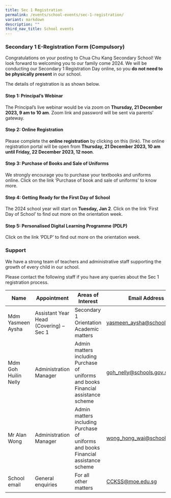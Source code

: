 ```yaml
---
title: Sec 1 Registration
permalink: /events/school-events/sec-1-registration/
variant: markdown
description: ""
third_nav_title: School events
---
```

### Secondary 1 E-Registration Form (Compulsory)

Congratulations on your posting to Chua Chu Kang Secondary School! 
We look forward to welcoming you to our family come 2024. We will be conducting our Secondary 1 Registration Day online, so you **do not need to be physically present** in our school. 

The details of registration is as shown below.

#### Step 1: Principal’s Webinar
The Principal’s live webinar would be via zoom on **Thursday, 21 December 2023, 9 am to 10 am**. Zoom link and password will be sent via parents’ gateway.

#### Step 2: Online Registration  
Please complete the **online registration** by clicking on this (link). The online registration portal will be open from **Thursday, 21 December 2023, 10 am until Friday, 22 December 2023, 12 noon**. 

#### Step 3: Purchase of Books and Sale of Uniforms
We strongly encourage you to purchase your textbooks and uniforms online. Click on the link ‘Purchase of book and sale of uniforms’ to know more.

#### Step 4: Getting Ready for the First Day of School 
The 2024 school year will start on **Tuesday, Jan 2**. Click on the link ‘First Day of School’ to find out more on the orientation week. 

#### Step 5: Personalised Digital Learning Programme (PDLP) 
Click on the link ‘PDLP’ to find out more on the orientation week. 


### Support 
We have a strong team of teachers and administrative staff supporting the growth of every child in our school.

Please contact the following staff if you have any queries about the Sec 1 registration process.

| Name	| Appointment	| Areas of Interest	| Email Address	|
| -------- | --------	| --------	| --------	|
| Mdm Yasmeen Aysha	| Assistant Year Head (Covering) – Sec 1	| Secondary 1 Orientation Academic matters	| [yasmeen_aysha@schools.gov.sg](mailto:yasmeen_aysha@schools.gov.sg)	|
| Mdm Goh Huilin Nelly	| Administration Manager | Admin matters including Purchase of uniforms and books Financial assistance scheme	| [goh_nelly@schools.gov.sg](mailto:goh_nelly@schools.gov.sg)	|
| Mr Alan Wong	| Administration Manager | Admin matters including Purchase of uniforms and books Financial assistance scheme | [wong_hong_wai@schools.gov.sg](mailto:wong_hong_wai@schools.gov.sg)	|
| School email	| General enquiries | For all other matters	| [CCKSS@moe.edu.sg](mailto:CCKSS@moe.edu.sg)	|

